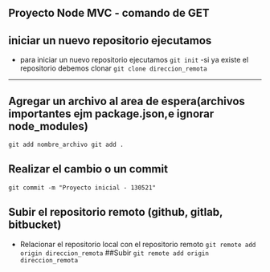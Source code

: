 ## Proyecto Node MVC -  comando de GET
## iniciar un nuevo repositorio ejecutamos
- para iniciar un nuevo repositorio ejecutamos
`
git init
`
-si ya existe el repositorio debemos clonar
`
git clone direccion_remota
`
----------
## Agregar un archivo al area de espera(archivos importantes ejm package.json,e ignorar node_modules)
`
git add nombre_archivo
git add .
`
## Realizar el cambio o un commit
`
git commit -m "Proyecto inicial - 130521"
`
## Subir el repositorio remoto (github, gitlab, bitbucket)
- Relacionar el repositorio local con el repositorio remoto
`
git remote add origin direccion_remota
`
##Subir
`
git remote add origin direccion_remota
`